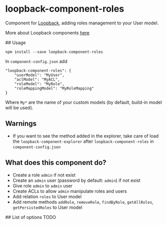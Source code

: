 # loopback-component-roles
Component for [Loopback](http://loopback.io/), adding roles management to your User model.


More about Loopback components [here](https://docs.strongloop.com/display/public/LB/LoopBack+components)

## Usage
```
npm install --save loopback-component-roles
```
In `component-config.json` add
```
"loopback-component-roles": {
    "userModel": "MyUser",
    "aclModel": "MyACL",
    "roleModel": "MyRole",
    "roleMappingModel": "MyRoleMapping"
}
```
Where `My*` are the name of your custom models (by default, build-in model will be used).

## Warnings
* If you want to see the method added in the explorer, take care of load the `loopback-component-explorer` after `loopback-component-roles`
in `component-config.json`

## What does this component do?
* Create a role `admin` if not exist
* Create an `admin` user (password by default: `admin`) if not exist
* Give role `admin` to `admin` user
* Create ACLs to allow `admin` manipulate roles and users
* Add relation `roles` to User model
* Add remote methods `addRole`, `removeRole`, `findByRole`, `getAllRoles`, `getPersistedRoles` to User model

## List of options
TODO
